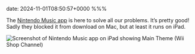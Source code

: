 date: 2024-11-01T08:50:57+0000
%%%

The [Nintendo Music app](https://apps.apple.com/app/nintendo-music/id6466376604) is here to solve all our problems. It’s pretty good! Sadly they blocked it from download on Mac, but at least it runs on iPad.

![Screenshot of Nintendo Music app on iPad showing Main Theme (Wii Shop Channel)](screenshot.jpg)
